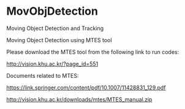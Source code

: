 # MovObjDetection
Moving Object Detection and Tracking

Moving Object Detection using MTES tool

Please download the MTES tool from the following link to run codes:

http://vision.khu.ac.kr/?page_id=551

Documents related to MTES:

https://link.springer.com/content/pdf/10.1007/11428831_129.pdf

http://vision.khu.ac.kr/downloads/mtes/MTES_manual.zip
